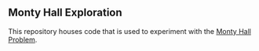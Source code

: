 ## Monty Hall Exploration

This repository houses code that is used to experiment with the [Monty Hall Problem](https://en.wikipedia.org/wiki/Monty_Hall_problem).

